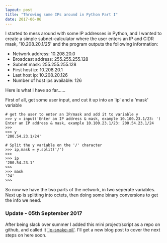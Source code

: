 ```yaml
---
layout: post
title: "Throwing some IPs around in Python Part I"
date: 2017-06-06
---
```

I started to mess around with some IP addresses in Python, and I wanted to create a simple subnet-calculator where the user enters an IP and CIDR mask, '10.208.20.1/25' and the program outputs the following information: 
* Network address: 10.208.20.0
* Broadcast address: 255.255.255.128
* Subnet mask: 255.255.255.128
* First host ip: 10.208.20.1
* Last host ip: 10.208.20.126
* Number of host ips available: 126

Here is what I have so far......

First of all, get some user input, and cut it up into an 'ip' and a 'mask' variable 

```
# get the user to enter an IP/mask and add it to variable y
>>> y = input('Enter an IP address & mask, example 10.100.23.1/23: ')
Enter an IP address & mask, example 10.100.23.1/23: 200.54.23.1/24
>>> 
>>> y
'200.54.23.1/24'

# Split the y variable on the '/' character
>>> ip,mask = y.split('/')
>>> 
>>> ip
'200.54.23.1'
>>> 
>>> mask
'24'
>>> 
```

So now we have the two parts of the network, in two seperate variables. Next up is splitting into octets, then doing some binary conversions to get the info we need. 

### Update - 05th September 2017
After being slack over summer I added this mini project/script as a repo on github, and called it ['ip-snake-oil'](https://github.com/molo76/ip-snake-oil). I'll get a new blog post to cover the next steps on here soon.  


